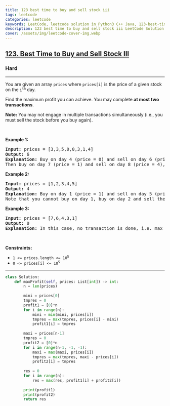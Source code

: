 ```yaml
---
title: 123 best time to buy and sell stock iii
tags: leetcode
categories: leetcode
keywords: LeetCode, leetcode solution in Python3 C++ Java, 123-best-time-to-buy-and-sell-stock-iii solution
description: 123 best time to buy and sell stock iii LeetCode Solution Explained
cover: /assets/img/leetcode-cover-img.webp
---
```





<h2><a href="https://leetcode.com/problems/best-time-to-buy-and-sell-stock-iii/">123. Best Time to Buy and Sell Stock III</a></h2><h3>Hard</h3><hr><div><p>You are given an array <code>prices</code> where <code>prices[i]</code> is the price of a given stock on the <code>i<sup>th</sup></code> day.</p>

<p>Find the maximum profit you can achieve. You may complete <strong>at most two transactions</strong>.</p>

<p><strong>Note:</strong> You may not engage in multiple transactions simultaneously (i.e., you must sell the stock before you buy again).</p>

<p>&nbsp;</p>
<p><strong>Example 1:</strong></p>

<pre><strong>Input:</strong> prices = [3,3,5,0,0,3,1,4]
<strong>Output:</strong> 6
<strong>Explanation:</strong> Buy on day 4 (price = 0) and sell on day 6 (price = 3), profit = 3-0 = 3.
Then buy on day 7 (price = 1) and sell on day 8 (price = 4), profit = 4-1 = 3.</pre>

<p><strong>Example 2:</strong></p>

<pre><strong>Input:</strong> prices = [1,2,3,4,5]
<strong>Output:</strong> 4
<strong>Explanation:</strong> Buy on day 1 (price = 1) and sell on day 5 (price = 5), profit = 5-1 = 4.
Note that you cannot buy on day 1, buy on day 2 and sell them later, as you are engaging multiple transactions at the same time. You must sell before buying again.
</pre>

<p><strong>Example 3:</strong></p>

<pre><strong>Input:</strong> prices = [7,6,4,3,1]
<strong>Output:</strong> 0
<strong>Explanation:</strong> In this case, no transaction is done, i.e. max profit = 0.
</pre>

<p>&nbsp;</p>
<p><strong>Constraints:</strong></p>

<ul>
	<li><code>1 &lt;= prices.length &lt;= 10<sup>5</sup></code></li>
	<li><code>0 &lt;= prices[i] &lt;= 10<sup>5</sup></code></li>
</ul>
</div>

---




```python
class Solution:
    def maxProfit(self, prices: List[int]) -> int:
        n = len(prices)
        
        mini = prices[0]
        tmpres = 0
        profit1 = [0]*n
        for i in range(n):
            mini = min(mini, prices[i])
            tmpres = max(tmpres, prices[i] - mini)
            profit1[i] = tmpres
        
        maxi = prices[n-1]
        tmpres = 0
        profit2 = [0]*n
        for i in range(n-1, -1, -1):
            maxi = max(maxi, prices[i])
            tmpres = max(tmpres, maxi - prices[i])
            profit2[i] = tmpres
        
        res = 0
        for i in range(n):
            res = max(res, profit1[i] + profit2[i])
        
        print(profit1)
        print(profit2)
        return res
```

